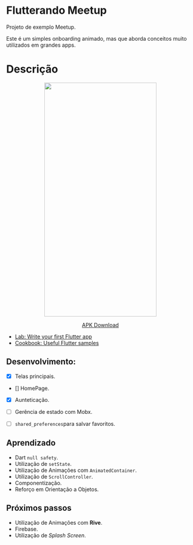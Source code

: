 # Flutterando Meetup

Projeto de exemplo Meetup.

Este é um simples onboarding animado, mas que aborda conceitos muito utilizados em grandes apps.

# Descrição
 
<p align="center">
 <img  width="300" height="625" src="assets/to_readme/1.gif">
<p/>
 
<p align="center">
 <a href="https://flutter.dev/docs/get-started/codelab">APK Download</a>
<p/>

- [Lab: Write your first Flutter app](https://flutter.dev/docs/get-started/codelab)
- [Cookbook: Useful Flutter samples](https://flutter.dev/docs/cookbook)


 ## Desenvolvimento:
 - [x] Telas principais.
 - [] HomePage.
 - [x] Aunteticação.
 - [ ] Gerência de estado com Mobx.
 - [ ] `shared_preferences`para salvar favoritos.

 
 ## Aprendizado
* Dart `null safety`. 
* Utilização de `setState`.
* Utilização de Animações com `AnimatedContainer`.
* Utilização de `ScrollController`.
* Componentização.
* Reforço em Orientação a Objetos.

 ## Próximos passos
* Utilização de Animações com **Rive**.
* Firebase.
* Utilização de *Splash Screen*.
